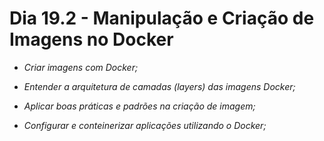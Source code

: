 # Dia 19.2 - Manipulação e Criação de Imagens no Docker

* _Criar imagens com Docker;_

* _Entender a arquitetura de camadas (layers) das imagens Docker;_

* _Aplicar boas práticas e padrões na criação de imagem;_

* _Configurar e conteinerizar aplicações utilizando o Docker;_